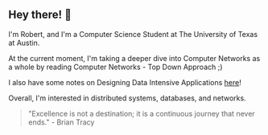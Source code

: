 ## Hey there! 👋

<!--
**tezock/tezock** is a ✨ _special_ ✨ repository because its `README.md` (this file) appears on your GitHub profile.

Here are some ideas to get you started:


- 🔭 I’m currently working on ...
- 🌱 I’m currently learning ...
- 👯 I’m looking to collaborate on ...
- 🤔 I’m looking for help with ...
- 💬 Ask me about ...
- 📫 How to reach me: ...
- 😄 Pronouns: ...
- ⚡ Fun fact: ...
![](https://iplogger.co/15GaX4)
![](https://komarev.com/ghpvc/?username=tezock&color=green)

-->

I'm Robert, and I'm a Computer Science Student at The University of Texas at Austin.

At the current moment, I'm taking a deeper dive into Computer Networks as a whole by reading Computer Networks - Top Down Approach ;)

I also have some notes on Designing Data Intensive Applications [here](https://docs.google.com/document/d/1h3aq_Ic3waq1mlfTA0s4wpD8YLDrzcP3Eg1sz0bkeJA/edit?usp=sharing)!

Overall, I'm interested in distributed systems, databases, and networks.

> "Excellence is not a destination; it is a continuous journey that never ends." - Brian Tracy
